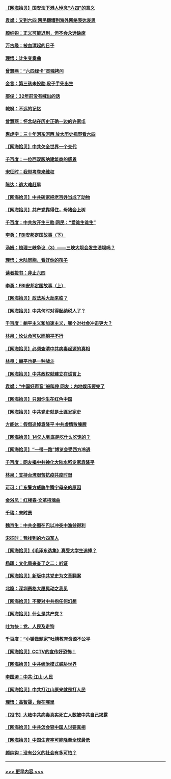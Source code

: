 #### [【网海拾贝】国安法下港人悼念“六四”的意义](../pages/nsc993/n13001039.md?t=06060902) 
#### [袁斌：又到六四 网民翻墙到海外网络表达哀思](../pages/nsc993/n13000995.md?t=06060902) 
#### [颜纯钩：正义可能迟到，但不会永远缺席](../pages/nsc993/n13000920.md?t=06060902) 
#### [万古缘：被血漂起的日子](../pages/nsc993/n13000914.md?t=06060902) 
#### [理悟：计生变奏曲](../pages/nsc993/n13000414.md?t=06060902) 
#### [曾慧燕：“六四绿卡”灵魂拷问](../pages/nsc993/n13000277.md?t=06060902) 
#### [金言：第三孩未投胎 段子手先出生](../pages/nsc993/n13000215.md?t=06060902) 
#### [邵俊：32年前没有喊出的话](../pages/nsc993/n13000181.md?t=06060902) 
#### [戟枫：不远的记忆](../pages/nsc993/n13000121.md?t=06060902) 
#### [曾慧燕：怀念站在历史正确一边的许家屯](../pages/nsc993/n13000073.md?t=06060902) 
#### [惠虎宇：三十年河东河西 放大历史视野看六四](../pages/nsc993/n13000018.md?t=06060902) 
#### [【网海拾贝】中共欠全世界一个交代](../pages/nsc993/n12998706.md?t=06060902) 
#### [千百度：一位西双版纳建筑商的感恩](../pages/nsc993/n12998487.md?t=06060902) 
#### [宋征时：我带考卷来维权](../pages/nsc993/n12994088.md?t=06060902) 
#### [陈达：逃大难赶早](../pages/nsc993/n12993569.md?t=06060902) 
#### [【网海拾贝】中共砖家把老百姓当成了动物](../pages/nsc993/n12993483.md?t=06060902) 
#### [【网海拾贝】共产党靠得住，母猪会上树](../pages/nsc993/n12990730.md?t=06060902) 
#### [千百度：中共放开生三胎 网民：“爱谁生谁生”](../pages/nsc993/n12990644.md?t=06060902) 
#### [李勇：FBI安邦定国故事（下）](../pages/nsc993/n12987854.md?t=06060902) 
#### [汤姆：梳理三峡争议（3）——三峡大坝会发生溃坝吗？](../pages/nsc993/n12989806.md?t=06060902) 
#### [理悟：大陆同胞，看好你的孩子](../pages/nsc993/n12989778.md?t=06060902) 
#### [读者投书：非止六四](../pages/nsc993/n12989673.md?t=06060902) 
#### [李勇：FBI安邦定国故事（上）](../pages/nsc993/n12987749.md?t=06060902) 
#### [【网海拾贝】政法系大劫来临？](../pages/nsc993/n12987596.md?t=06060902) 
#### [【网海拾贝】中共何时对得起纳税人了？](../pages/nsc993/n12985578.md?t=06060902) 
#### [千百度：躺平主义和加速主义，哪个对社会冲击更大？](../pages/nsc993/n12985512.md?t=06060902) 
#### [林泉：论认命可以而躺平不行](../pages/nsc993/n12985505.md?t=06060902) 
#### [【网海拾贝】必须查清中共病毒起源的真相](../pages/nsc993/n12984276.md?t=06060902) 
#### [林泉：躺平也是一种战斗](../pages/nsc993/n12984194.md?t=06060902) 
#### [【网海拾贝】中共政权就建立在谎言上](../pages/nsc993/n12981880.md?t=06060902) 
#### [袁斌：“中国好声音”被叫停 网友：内地娱乐要完了](../pages/nsc993/n12981826.md?t=06060902) 
#### [【网海拾贝】只因你生在红色中国](../pages/nsc993/n12979096.md?t=06060902) 
#### [【网海拾贝】中共党史就是土匪发家史](../pages/nsc993/n12976478.md?t=06060902) 
#### [方能达：假借追悼袁隆平 中共虚情散臊腥](../pages/nsc993/n12976396.md?t=06060902) 
#### [【网海拾贝】14亿人到底是吃什么吃饱的？](../pages/nsc993/n12974125.md?t=06060902) 
#### [【网海拾贝】“一带一路”博览会受西方冷遇](../pages/nsc993/n12971787.md?t=06060902) 
#### [千百度：网友揭中共神化大陆水稻专家袁隆平](../pages/nsc993/n12971733.md?t=06060902) 
#### [林泉：支持台湾艰苦抗疫共度时艰](../pages/nsc993/n12971350.md?t=06060902) 
#### [可可：广东警方威胁牛腾宇母亲的原因](../pages/nsc993/n12971100.md?t=06060902) 
#### [金浴凤：红楼春·文革招魂曲](../pages/nsc993/n12970354.md?t=06060902) 
#### [千瑞：末时景](../pages/nsc993/n12970337.md?t=06060902) 
#### [魏京生：中共企图在巴以冲突中渔翁得利](../pages/nsc993/n12970286.md?t=06060902) 
#### [宋征时：我找到的六四军人](../pages/nsc993/n12970213.md?t=06060902) 
#### [【网海拾贝】《毛泽东选集》真受大学生追捧？](../pages/nsc993/n12968779.md?t=06060902) 
#### [杨晖：文化局来查了之二：听证](../pages/nsc993/n12966528.md?t=06060902) 
#### [【网海拾贝】新版中共党史为文革翻案](../pages/nsc993/n12967526.md?t=06060902) 
#### [北隐：深圳赛格大厦晃动之我见](../pages/nsc993/n12967393.md?t=06060902) 
#### [【网海拾贝】不要对中共抱任何幻想](../pages/nsc993/n12965222.md?t=06060902) 
#### [【网海拾贝】什么是共产党？](../pages/nsc993/n12962781.md?t=06060902) 
#### [吐为快：党、人民及走狗](../pages/nsc993/n12962747.md?t=06060902) 
#### [千百度：“小镇做题家”吐槽教育资源不公平](../pages/nsc993/n12962705.md?t=06060902) 
#### [【网海拾贝】CCTV的宣传好恐怖！](../pages/nsc993/n12959984.md?t=06060902) 
#### [【网海拾贝】中共统治模式威胁世界](../pages/nsc993/n12957622.md?t=06060902) 
#### [李国涛：中共‧江山‧人民](../pages/nsc993/n12957502.md?t=06060902) 
#### [【网海拾贝】中共打江山原来就是打人民](../pages/nsc993/n12954345.md?t=06060902) 
#### [理悟：高智晟，你在哪里](../pages/nsc993/n12953115.md?t=06060902) 
#### [【投书】大陆中共病毒真实死亡人数被中共自己揭露](../pages/nsc993/n12953050.md?t=06060902) 
#### [【网海拾贝】中共怎会容中国人讨要真相](../pages/nsc993/n12952161.md?t=06060902) 
#### [【网海拾贝】中国生育率可能降至全球最低](../pages/nsc993/n12948793.md?t=06060902) 
#### [颜纯钩：没有公义的社会有多可怕？](../pages/nsc993/n12947626.md?t=06060902) 

----
#### [ >>> 更早内容 <<< ](../indexes/nsc993-earlier.md)
